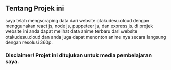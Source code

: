 ## Tentang Projek ini

saya telah mengscraping data dari website otakudesu.cloud dengan menggunakan react js, node js, puppeteer js, dan express js.
di projek website ini anda dapat melihat data anime terbaru dari website otakudesu.cloud dan anda juga dapat menonton anime nya secara langsung dengan resolusi 360p.

### Disclaimer! Projet ini ditujukan untuk media pembelajaran saya.

